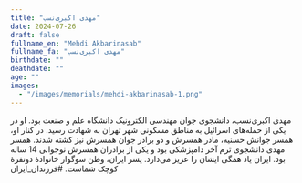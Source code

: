```yaml
---
title: "مهدی اکبری‌نسب"
date: 2024-07-26
draft: false
fullname_en: "Mehdi Akbarinasab"
fullname_fa: "مهدی اکبری‌نسب"
birthdate: ""
deathdate: ""
age: ""
images:
  - "/images/memorials/mehdi-akbarinasab-1.png"
---
```


مهدی اکبری‌نسب، دانشجوی جوان مهندسی الکترونیک دانشگاه علم و صنعت بود. او در یکی از حمله‌های اسرائیل به مناطق مسکونی شهر تهران به شهادت رسید. در کنار او، همسر جوانش حسنیه، مادر همسرش و دو برادر جوان همسرش نیز کشته شدند. همسر مهدی دانشجوی ترم آخر دامپزشکی بود و یکی از برادران همسرش نوجوانی 14 ساله بود. ایران یاد همگی ایشان را عزیز می‌دارد.
پسر ایران، وطن سوگوار خانوادۀ دونفرۀ کوچک شماست.
#فرزندان_ایران